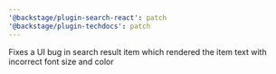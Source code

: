 ```yaml
---
'@backstage/plugin-search-react': patch
'@backstage/plugin-techdocs': patch
---
```


Fixes a UI bug in search result item which rendered the item text with incorrect font size and color
